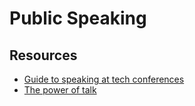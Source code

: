 # Public Speaking


## Resources

- [Guide to speaking at tech conferences](https://hn.premii.com/#/comments/21929675)
- [The power of talk](/files/the-power-of-talk.pdf) 
